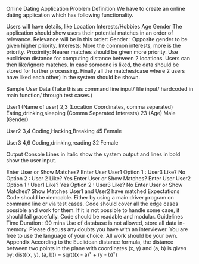 
Online Dating Application
Problem Definition
We have to create an online dating application which has following functionality.

Users will have details, like
Location
Interests/Hobbies
Age
Gender
The application should show users their potential matches in an order of relevance. Relevance will be in this order:
Gender : Opposite gender to be given higher priority.
Interests: More the common interests, more is the priority.
Proximity: Nearer matches should be given more priority. Use euclidean distance for computing distance between 2 locations.
Users can then like/ignore matches.
In case someone is liked, the data should be stored for further processing.
Finally all the matches(case where 2 users have liked each other) in the system should be shown.

Sample User Data
(Take this as command line input/ file input/ hardcoded in main function/ through test cases.)

User1 				(Name of user)
2,3  				(Location Coordinates, comma separated)
Eating,drinking,sleeping 	(Comma Separated Interests)
23 				(Age)
Male 				(Gender)

User2
3,4
Coding,Hacking,Breaking
45
Female

User3
4,6
Coding,drinking,reading
32
Female

Output Console
Lines in Italic show the system output and lines in bold show the user input.

Enter User or Show Matches?
Enter User
User1
Option 1 : User3
Like?
No
Option 2 : User 2
Like?
Yes
Enter User or Show Matches?
Enter User
User2
Option 1 : User1
Like?
Yes
Option 2 : User3
Like?
No
Enter User or Show Matches?
Show Matches
User1 and User2 have matched
Expectations
Code should be demoable. Either by using a main driver program on command line or via test cases.
Code should cover all the edge cases possible and work for them. If it is not possible to handle some case, it should fail gracefully.
Code should be readable and modular.
Guidelines
Time Duration : 90 mins
Use of database is not allowed, store all data in-memory.
Please discuss any doubts you have with an interviewer.
You are free to use the language of your choice.
All work should be your own.
Appendix
According to the Euclidean distance formula, the distance between two points in the plane with coordinates (x, y) and (a, b) is given by: dist((x, y), (a, b)) = sqrt((x - a)² + (y - b)²)
